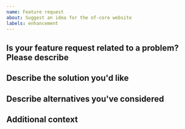 ```yaml
---
name: Feature request
about: Suggest an idea for the nf-core website
labels: enhancement
---
```


<!--
# nf-core/viralrecon feature request

Hi there!

Thanks for suggesting a new feature for the pipeline!
Please delete this text and anything that's not relevant from the template below:
-->

## Is your feature request related to a problem? Please describe

<!-- A clear and concise description of what the problem is. -->

<!-- e.g. [I'm always frustrated when ...] -->

## Describe the solution you'd like

<!-- A clear and concise description of what you want to happen. -->

## Describe alternatives you've considered

<!-- A clear and concise description of any alternative solutions or features you've considered. -->

## Additional context

<!-- Add any other context about the feature request here. -->
